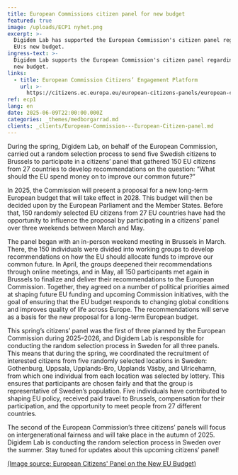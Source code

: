 ```yaml
---
title: European Commissions citizen panel for new budget
featured: true
image: /uploads/ECP1 nyhet.png
excerpt: >-
  Digidem Lab has supported the European Commission's citizen panel regarding
  EU:s new budget.
ingress-text: >-
  Digidem Lab supports the European Commission's citizen panel regarding EU:s
  new budget.
links:
  - title: European Commission Citizens’ Engagement Platform
    url: >-
      https://citizens.ec.europa.eu/european-citizens-panels/european-citizens-panel-new-european-budget_en
ref: ecp1
lang: en
date: 2025-06-09T22:00:00.000Z
categories: _themes/medborgarrad.md
clients: _clients/European-Commission---European-Citizen-panel.md
---
```


During the spring, Digidem Lab, on behalf of the European Commission, carried out a random selection process to send five Swedish citizens to Brussels to participate in a citizens’ panel that gathered 150 EU citizens from 27 countries to develop recommendations on the question: “What should the EU spend money on to improve our common future?”

In 2025, the Commission will present a proposal for a new long-term European budget that will take effect in 2028. This budget will then be decided upon by the European Parliament and the Member States. Before that, 150 randomly selected EU citizens from 27 EU countries have had the opportunity to influence the proposal by participating in a citizens’ panel over three weekends between March and May.

The panel began with an in-person weekend meeting in Brussels in March. There, the 150 individuals were divided into working groups to develop recommendations on how the EU should allocate funds to improve our common future. In April, the groups deepened their recommendations through online meetings, and in May, all 150 participants met again in Brussels to finalize and deliver their recommendations to the European Commission. Together, they agreed on a number of political priorities aimed at shaping future EU funding and upcoming Commission initiatives, with the goal of ensuring that the EU budget responds to changing global conditions and improves quality of life across Europe. The recommendations will serve as a basis for the new proposal for a long-term European budget.

This spring’s citizens’ panel was the first of three planned by the European Commission during 2025–2026, and Digidem Lab is responsible for conducting the random selection process in Sweden for all three panels. This means that during the spring, we coordinated the recruitment of interested citizens from five randomly selected locations in Sweden: Gothenburg, Uppsala, Upplands-Bro, Upplands Väsby, and Ulricehamn, from which one individual from each location was selected by lottery. This ensures that participants are chosen fairly and that the group is representative of Sweden’s population. Five individuals have contributed to shaping EU policy, received paid travel to Brussels, compensation for their participation, and the opportunity to meet people from 27 different countries.

The second of the European Commission’s three citizens’ panels will focus on intergenerational fairness and will take place in the autumn of 2025. Digidem Lab is conducting the random selection process in Sweden over the summer. Stay tuned for updates about this upcoming citizens’ panel!

[(Image source: European Citizens' Panel on the New EU Budget)](https://citizens.ec.europa.eu/european-citizens-panel-new-european-budget_sv#paragraph_682 "Bildkälla")
